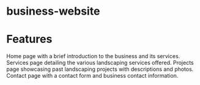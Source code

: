 # business-website

# Features
Home page with a brief introduction to the business and its services.
Services page detailing the various landscaping services offered.
Projects page showcasing past landscaping projects with descriptions and photos.
Contact page with a contact form and business contact information.
